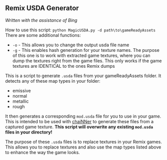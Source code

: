 ## Remix USDA Generator
*Written with the assistance of Bing*

How to use this script:
`python MagicUSDA.py -d path\to\gameReadyAssets`
There are some additional functions:
* `-o` - This allows you to change the output usda file name
* `-g` - This enables hash generation for your texture names. The purpose of this one is to work with extracted game textures, where you can dump the textures right from the game files. This only works if the game textures are IDENTICAL to the ones Remix dumps

This is a script to generate `.usda` files from your gameReadyAssets folder. It detects any of these map types in your folder:
- emissive
- normal
- metallic
- rough

It then generates a corresponding `mod.usda` file for you to use in your game. This is intended to be used with [chaiNNer](https://chainner.app/) to generate these files from a captured game texture. **This script will overwrite any existing `mod.usda` files in your directory!**

The purpose of these `.usda` files is to replace textures in your Remix games. This allows you to replace textures and also use the map types listed above to enhance the way the game looks. 
